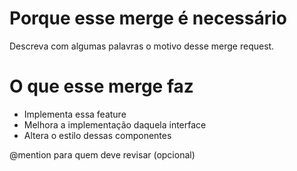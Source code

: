 # Porque esse merge é necessário

Descreva com algumas palavras o motivo desse merge request.

# O que esse merge faz

- Implementa essa feature
- Melhora a implementação daquela interface
- Altera o estilo dessas componentes

@mention para quem deve revisar (opcional)
